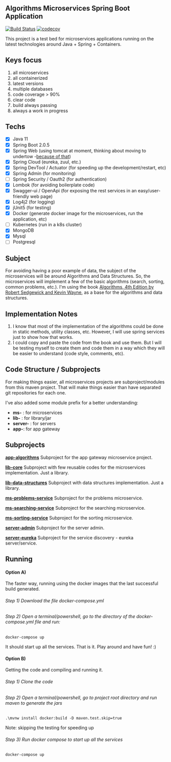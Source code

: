 ## Algorithms Microservices Spring Boot Application 
[![Build Status](https://travis-ci.org/fworks/algorithms-spring-boot.svg?branch=master)](https://travis-ci.org/fworks/algorithms-spring-boot) [![codecov](https://codecov.io/gh/fworks/algorithms-spring-boot/branch/master/graph/badge.svg)](https://codecov.io/gh/fworks/algorithms-spring-boot)

This project is a test bed for microservices applications running on the latest technologies around Java + Spring + Containers.

## Keys focus
1) all microservices
2) all containerized
3) latest versions
4) multiple databases
5) code coverage > 90%
6) clear code
7) build always passing
8) always a work in progress
 
## Techs
- [x] Java 11
- [x] Spring Boot 2.0.5
- [x] Spring Web (using tomcat at moment, thinking about moving to undertow -[because of that](https://examples.javacodegeeks.com/enterprise-java/spring/tomcat-vs-jetty-vs-undertow-comparison-of-spring-boot-embedded-servlet-containers/))
- [x] Spring Cloud (eureka, zuul, etc.)
- [x] Spring DevTool / Actuator (for speeding up the development/restart, etc)
- [x] Spring Admin (for monitoring)
- [ ] Spring Security / Oauth2 (for authentication)
- [x] Lombok (for avoiding boilerplate code)
- [x] Swagger-ui / OpenApi (for exposing the rest services in an easy/user-friendly web page)
- [x] Log4j2 (for logging)
- [x] jUnit5 (for testing)
- [x] Docker (generate docker image for the microservices, run the application, etc)
- [ ] Kubernetes (run in a k8s cluster)
- [x] MongoDB
- [x] Mysql
- [ ] Postgresql

## Subject
For avoiding having a poor example of data, the subject of the microservices will be around Algorithms and Data Structures.
So, the microservices will implement a few of the basic algorithms (search, sorting, common problems, etc.).
I'm using the book [Algorithms, 4th Edition by Robert Sedgewick and Kevin Wayne](https://algs4.cs.princeton.edu/home/), as a base for the algorithms and data structures.

## Implementation Notes
1) I know that most of the implementation of the algorithms could be done in static methods, utility classes, etc. However, I will use spring services just to show how that works.
2) I could copy and paste the code from the book and use them.
But I will be testing myself to create them and code them in a way which they will be easier to understand (code style, comments, etc).

## Code Structure / Subprojects
For making things easier, all microservices projects are subproject/modules from this maven project. That will make things easier than have separated git repositories for each one.

I've also added some module prefix for a better understanding:
- __ms-__ : for microservices
- __lib-__ : for library/jar 
- __server-__ : for servers
- __app-__: for app gateway

## Subprojects
[__app-algorithms__](https://github.com/fworks/algorithms-spring-boot/tree/master/app-algorithms)
Subproject for the app gateway microservice project.

[__lib-core__](https://github.com/fworks/algorithms-spring-boot/tree/master/lib-core)
Subproject with few reusable codes for the microservices implementation. Just a library.

[__lib-data-structures__](https://github.com/fworks/algorithms-spring-boot/tree/master/lib-data-structures)
Subproject with data structures implementation. Just a library.

[__ms-problems-service__](https://github.com/fworks/algorithms-spring-boot/tree/master/ms-problems-service)
Subproject for the problems microservice.

[__ms-searching-service__](https://github.com/fworks/algorithms-spring-boot/tree/master/ms-searching-service)
Subproject for the searching microservice.

[__ms-sorting-service__](https://github.com/fworks/algorithms-spring-boot/tree/master/ms-sorting-service)
Subproject for the sorting microservice.

[__server-admin__](https://github.com/fworks/algorithms-spring-boot/tree/master/server-admin)
Subproject for the server admin.

[__server-eureka__](https://github.com/fworks/algorithms-spring-boot/tree/master/server-eureka)
Subproject for the service discovery - eureka server/service.


## Running

#### Option A) 

The faster way, running using the docker images that the last successful build generated.

###### Step 1) Download the file docker-compose.yml

###### Step 2) Open a terminal/powershell, go to the directory of the docker-compose.yml file and run:

```
docker-compose up
```

It should start up all the services.
That is it. Play around and have fun! :)


#### Option B)

Getting the code and compiling and running it.

###### Step 1) Clone the code

###### Step 2) Open a terminal/powershell, go to project root directory and run maven to generate the jars

```
.\mvnw install docker:build -D maven.test.skip=true
```
Note: skipping the testing for speeding up

###### Step 3) Run docker compose to start up all the services  

```
docker-compose up
```

